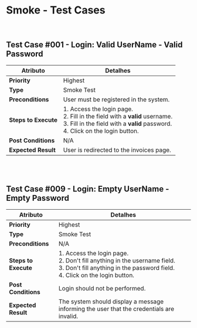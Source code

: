 # Smoke - Test Cases
<br>

## Test Case #001 - Login: Valid UserName - Valid Password

| **Atributo**       | **Detalhes**                                                                                              |
|--------------------|-----------------------------------------------------------------------------------------------------------|
| **Priority**       | Highest                                                                                                  |
| **Type**           | Smoke Test                                                                                                |
| **Preconditions**  | User must be registered in the system.                                                                   |
| **Steps to Execute** | 1. Access the login page.<br>2. Fill in the field with a **valid** username.<br>3. Fill in the field with a **valid** password.<br>4. Click on the login button. |
| **Post Conditions** | N/A                                                                                                      |
| **Expected Result** | User is redirected to the invoices page.                                                                 |

<br><br>

## Test Case #009 - Login: Empty UserName - Empty Password 

| **Atributo**       | **Detalhes**                                                                                              |
|--------------------|-----------------------------------------------------------------------------------------------------------|
| **Priority**       | Highest                                                                                                  |
| **Type**           | Smoke Test                                                                                                |
| **Preconditions**  | N/A                                                                                                      |
| **Steps to Execute** | 1. Access the login page.<br>2. Don't fill anything in the username field.<br>3. Don't fill anything in the password field.<br>4. Click on the login button. |
| **Post Conditions** | Login should not be performed.                                                                           |
| **Expected Result** | The system should display a message informing the user that the credentials are invalid.                 |